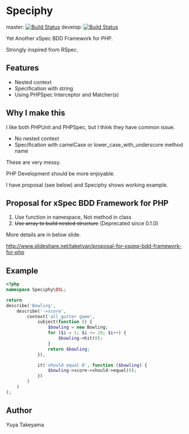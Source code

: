 Speciphy
========

master: [![Build Status](https://secure.travis-ci.org/yuya-takeyama/Speciphy.png?branch=master)](http://travis-ci.org/yuya-takeyama/Speciphy)
develop: [![Build Status](https://secure.travis-ci.org/yuya-takeyama/Speciphy.png?branch=develop)](http://travis-ci.org/yuya-takeyama/Speciphy)

Yet Another xSpec BDD Framework for PHP.

Strongly inspired from RSpec.

Features
--------

- Nested context
- Specification with string
- Using PHPSpec Interceptor and Matcher(s)

Why I make this
---------------

I like both PHPUnit and PHPSpec, but I think they have common issue.

- No nested context
- Specification with camelCase or lower\_case\_with\_underscore method name

These are very messy.

PHP Development should be more enjoyable.

I have proposal (see below) and Speciphy shows working example.

Proposal for xSpec BDD Framework for PHP
----------------------------------------

1. Use function in namespace, Not method in class
2. <del>Use array to build nested structure</del> (Deprecated since 0.1.0)

More details are in below slide.

http://www.slideshare.net/taketyan/proposal-for-xspep-bdd-framework-for-php

Example
-------

```php
<?php
namespace Speciphy\DSL;

return
describe('Bowling',
    describe('->score',
        context('all gutter game',
            subject(function () {
                $bowling = new Bowling;
                for ($i = 1; $i <= 20; $i++) {
                    $bowling->hit(0);
                }
                return $bowling;
            }),

            it('should equal 0', function ($bowling) {
                $bowling->score->should->equal(0);
            })
        )
    )
);
```

Author
------

Yuya Takeyama
